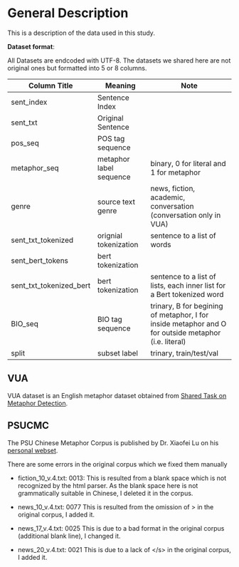 # General Description
This is a description of the data used in this study. 

**Dataset format**:

All Datasets are endcoded with UTF-8. The datasets we shared here are not original ones but formatted into 5 or 8 columns.

| Column Title            | Meaning                   | Note                                     |
| ------------            | -----------------------   | ---------------------------------------- |
| sent_index              | Sentence Index            |                                          |
| sent_txt                | Original Sentence         |                                          |
| pos_seq                 | POS tag sequence          |                                          |
| metaphor_seq            | metaphor label sequence   | binary, 0 for literal and 1 for metaphor |
| genre                   | source text genre         | news, fiction, academic, conversation (conversation only in VUA) |
| sent_txt_tokenized      | orignial tokenization     | sentence to a list of words              |
| sent_bert_tokens        | bert tokenization         |                                          |
| sent_txt_tokenized_bert | bert tokenization         | sentence to a list of lists, each inner list for a Bert tokenized word     |
| BIO_seq                 | BIO tag sequence          | trinary, B for begining of metaphor, I for inside metaphor and O for outside metaphor (i.e. literal) |
| split                   | subset label              | trinary, train/test/val                  |

## VUA
VUA dataset is an English metaphor dataset obtained from [Shared Task on Metaphor Detection](<https://github.com/EducationalTestingService/metaphor/tree/master/VUA-shared-task>). 

## PSUCMC
The PSU Chinese Metaphor Corpus is published by Dr. Xiaofei Lu on his [personal webset](<http://www.personal.psu.edu/xxl13/downloads/cmc.html>).

There are some errors in the original corpus which we fixed them manually

- fiction\_10\_v.4.txt: 
0013: This is resulted from a blank space which is not recognized by the html parser. As the blank space here is not grammatically suitable in Chinese, I deleted it in the corpus. 

- news\_10\_v.4.txt: 0077 
This is resulted from the omission of > in the original corpus, I added it.

- news\_17\_v.4.txt: 0025 
This is due to a bad format in the original corpus (additional blank line), I changed it.

 - news\_20\_v.4.txt: 0021 
This is due to a lack of </s\> in the original corpus, I added it.
